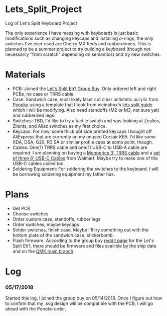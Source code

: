 # Lets_Split_Project
Log of Let's Split Keyboard Project

The only experience I have messing with keyboards is just basic modifications such as changing keycaps and installing o-rings; the only switches I've ever used are Cherry MX Reds and rubberdomes.  This is planned to be a summer project to try building a keyboard (though not necessarily "from scratch" depending on semantics) and try new switches.
# Materials
* PCB: Joined the [Let's Split Eh? Group Buy](https://www.maple-computing.com/products/gb-lets-split-eh). Only ordered left and right PCBs, no case or TRRS cable.
* Case: Sandwich case, most likely laser cut clear antistatic acrylic from [Ponoko](https://www.ponoko.com/) using a template that I took from nicinabox's [lets split guide](https://github.com/nicinabox/lets-split-guide) which I will be modifying.  Also need standoffs (M2 or M3, not sure yet) and rubberized legs.
* Switches: TBD, I'd like to try a tactile switch and was looking at Zealios, Zilents, and Aliaz switches as my first choice.
* Keycaps: For now, some thick pbt side printed keycaps I bought off AliExpress that are currently on my unused Corsair K65. I'd like some XDA, DSA, G20, R3 SA or similar profile caps at some point, though.
* Cables: One(1) TRRS cable and one(1) USB-C to USB-A cable are required.  I am planning on buying a [Monoprice 3' TRRS cable](https://www.walmart.com/ip/Monoprice-Onyx-Series-Auxiliary-3-5mm-TRRS-Audio-Microphone-Cable-3ft/229961580) and a [set of three 6' USB-C Cables](https://www.walmart.com/ip/EEEKit-3-Pcs-6ft-USB-3-1-Type-C-Charging-Cable-Charger-Cord-for-Samsung-Galaxy-S9-S8-S8-Plus-LG-G6-V20-G5-Nexus-5X-6P/705589637) from Walmart.  Maybe try to make one of the USB-C cables coiled too.
* Soldering Equipment: For soldering the switches to the keyboard. I will be borrowing soldering equipment my father has.
# Plans
* Get PCB
* Choose switches
* Order custom case, standoffs, rubber legs
* Order switches, maybe keycaps
* Solder switches, finish case.  Maybe I'll try something out with the bottom plate of the sandwich case; stickerbomb.
* Flash firmware. According to the group buy [reddit page](https://www.reddit.com/r/MechanicalKeyboards/comments/8f6jdn/gb_lets_split_eh_gb_is_now_live/) for the Let's Split Eh?, there should be firmware and files availible by the ship date and on the [QMK main branch](https://github.com/qmk).

# Log
### 05/17/2018
Started this log, I joined the group buy on 05/14/2018. Once I figure out how to confirm that my .svg design will be compatible with the PCB, I will go ahead with the Ponoko order.
